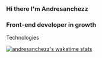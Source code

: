 ### Hi there I'm Andresanchezz
### Front-end developer in growth

Technologies 

[![andresanchezz's wakatime stats](https://github-readme-stats.vercel.app/api/wakatime?username=andresanchezz)](https://github.com/andresanchezz/)
